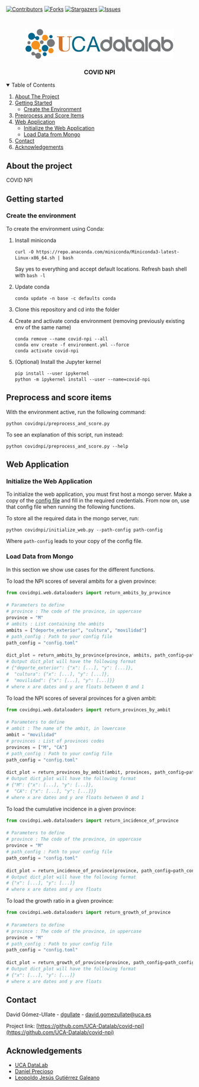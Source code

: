 <!-- README template: https://github.com/othneildrew/Best-README-Template -->

<!-- PROJECT SHIELDS -->
<!--
*** I'm using markdown "reference style" links for readability.
*** Reference links are enclosed in brackets [ ] instead of parentheses ( ).
*** See the bottom of this document for the declaration of the reference variables
*** for contributors-url, forks-url, etc. This is an optional, concise syntax you may use.
*** https://www.markdownguide.org/basic-syntax/#reference-style-links
-->
[![Contributors][contributors-shield]][contributors-url]
[![Forks][forks-shield]][forks-url]
[![Stargazers][stars-shield]][stars-url]
[![Issues][issues-shield]][issues-url]

<!-- PROJECT LOGO -->
<br />
<p align="center">
  <a href="https://github.com/UCA-Datalab">
    <img src="images/logo.png" alt="Logo" width="400" height="80">
  </a>

  <h3 align="center">COVID NPI</h3>
</p>


<!-- TABLE OF CONTENTS -->
<details open="open">
  <summary>Table of Contents</summary>
  <ol>
    <li>
      <a href="#about-the-project">About The Project</a>
    </li>
    <li>
      <a href="#getting-started">Getting Started</a>
      <ul>
        <li><a href="#create-the-environment">Create the Environment</a></li>
      </ul>
    </li>
    <li>
      <a href="#preprocess-and-score-items">Preprocess and Score Items</a>
     </li>
     <li>
      <a href="#web-application">Web Application</a>
      <ul>
        <li><a href="#initialize-the-web-application">Initialize the Web Application</a></li>
        <li><a href="#load-data-from-mongo">Load Data from Mongo</a></li>
      </ul>
     </li>
     <li><a href="#contact">Contact</a></li>
    <li><a href="#acknowledgements">Acknowledgements</a></li>
  </ol>
</details>

## About the project

COVID NPI

## Getting started
### Create the environment

To create the environment using Conda:

  1. Install miniconda
     
     ```
     curl -O https://repo.anaconda.com/miniconda/Miniconda3-latest-Linux-x86_64.sh | bash
     ```

     Say yes to everything and accept default locations. Refresh bash shell with `bash -l`

  2. Update conda
     
      ```
      conda update -n base -c defaults conda
      ```

  3. Clone this repository and cd into the folder

  4. Create and activate conda environment (removing previously existing env of the same name)
     
       ```
       conda remove --name covid-npi --all
       conda env create -f environment.yml --force
       conda activate covid-npi

  5. (Optional) Install the Jupyter kernel
       ```
       pip install --user ipykernel
       python -m ipykernel install --user --name=covid-npi
       ```

## Preprocess and score items

With the environment active, run the following command:

```
python covidnpi/preprocess_and_score.py
```

To see an explanation of this script, run instead:

```
python covidnpi/preprocess_and_score.py --help
```

## Web Application

### Initialize the Web Application

To initialize the web application, you must first host a mongo server.
Make a copy of the [config file](config.toml) and fill in the required credentials.
From now on, use that config file when running the following functions.

To store all the required data in the mongo server, run:

```
python covidnpi/initialize_web.py --path-config path-config
```

Where `path-config` leads to your copy of the config file.

### Load Data from Mongo

In this section we show use cases for the different functions.

To load the NPI scores of several ambits for a given province:

````python
from covidnpi.web.dataloaders import return_ambits_by_province

# Parameters to define
# province : The code of the province, in uppercase
province = "M"
# ambits : List containing the ambits
ambits = ["deporte_exterior", "cultura", "movilidad"]
# path_config : Path to your config file
path_config = "config.toml"

dict_plot = return_ambits_by_province(province, ambits, path_config=path_config)
# Output dict_plot will have the following format
# {"deporte_exterior": {"x": [...], "y": [...]},
#  "cultura": {"x": [...], "y": [...]},
#  "movilidad": {"x": [...], "y": [...]}}
# where x are dates and y are floats between 0 and 1
````

To load the NPI scores of several provinces for a given ambit:

````python
from covidnpi.web.dataloaders import return_provinces_by_ambit

# Parameters to define
# ambit : The name of the ambit, in lowercase
ambit = "movilidad"
# provinces : List of provinces codes
provinces = ["M", "CA"]
# path_config : Path to your config file
path_config = "config.toml"

dict_plot = return_provinces_by_ambit(ambit, provinces, path_config=path_config)
# Output dict_plot will have the following format
# {"M": {"x": [...], "y": [...]},
#  "CA": {"x": [...], "y": [...]}}
# where x are dates and y are floats between 0 and 1
````

To load the cumulative incidence in a given province:
````python
from covidnpi.web.dataloaders import return_incidence_of_province

# Parameters to define
# province : The code of the province, in uppercase
province = "M"
# path_config : Path to your config file
path_config = "config.toml"

dict_plot = return_incidence_of_province(province, path_config=path_config)
# Output dict_plot will have the following format
# {"x": [...], "y": [...]}
# where x are dates and y are floats
````

To load the growth ratio in a given province:
````python
from covidnpi.web.dataloaders import return_growth_of_province

# Parameters to define
# province : The code of the province, in uppercase
province = "M"
# path_config : Path to your config file
path_config = "config.toml"

dict_plot = return_growth_of_province(province, path_config=path_config)
# Output dict_plot will have the following format
# {"x": [...], "y": [...]}
# where x are dates and y are floats
````

## Contact

David Gómez-Ullate - [dgullate](https://github.com/dgullate) -  david.gomezullate@uca.es

Project link: [https://github.com/UCA-Datalab/covid-npi](https://github.com/UCA-Datalab/covid-npi)

## Acknowledgements

* [UCA DataLab](http://datalab.uca.es/)
* [Daniel Precioso](https://www.linkedin.com/in/daniel-precioso-garcelan/)
* [Leopoldo Jesús Gutiérrez Galeano](https://www.linkedin.com/search/results/all/?keywords=leopoldo%20jes%C3%BAs%20guti%C3%A9rrez%20galeano&origin=RICH_QUERY_SUGGESTION&position=0&searchId=52369ebd-8c77-46b0-b6cb-864f095f42e2&sid=MW!)

<!-- MARKDOWN LINKS & IMAGES -->
<!-- https://www.markdownguide.org/basic-syntax/#reference-style-links -->
[contributors-shield]: https://img.shields.io/github/contributors/UCA-Datalab/covid-npi.svg?style=for-the-badge
[contributors-url]: https://github.com/UCA-Datalab/covid-npi/graphs/contributors
[forks-shield]: https://img.shields.io/github/forks/UCA-Datalab/covid-npi.svg?style=for-the-badge
[forks-url]: https://github.com/UCA-Datalab/covid-npi/network/members
[stars-shield]: https://img.shields.io/github/stars/UCA-Datalab/covid-npi.svg?style=for-the-badge
[stars-url]: https://github.com/UCA-Datalab/covid-npi/stargazers
[issues-shield]: https://img.shields.io/github/issues/UCA-Datalab/covid-npi.svg?style=for-the-badge
[issues-url]: https://github.com/UCA-Datalab/covid-npi/issues